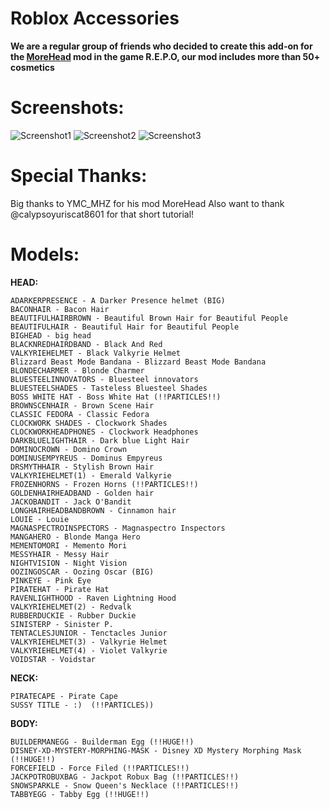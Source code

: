 # Roblox Accessories
**We are a regular group of friends who decided to create this add-on for the [MoreHead](https://thunderstore.io/c/repo/p/YMC_MHZ/MoreHead/) mod in the game R.E.P.O, our mod includes more than 50+ cosmetics**

# Screenshots:


![Screenshot1](https://github.com/user-attachments/assets/7ce0270a-7766-4ab4-9123-bc5b803d7743)
![Screenshot2](https://github.com/user-attachments/assets/2fc1b54a-8bef-41be-8f18-ecc7304ea94d)
![Screenshot3](https://github.com/user-attachments/assets/1db64644-fadf-4fa6-8e74-15675d6d0b56)


# Special Thanks:
Big thanks to YMC_MHZ for his mod MoreHead
Also want to thank @calypsoyuriscat8601 for that short tutorial!

# Models:

**HEAD:**
```
ADARKERPRESENCE - A Darker Presence helmet (BIG)
BACONHAIR - Bacon Hair
BEAUTIFULHAIRBROWN - Beautiful Brown Hair for Beautiful People 
BEAUTIFULHAIR - Beautiful Hair for Beautiful People 
BIGHEAD - big head
BLACKNREDHAIRDBAND - Black And Red
VALKYRIEHELMET - Black Valkyrie Helmet
Blizzard Beast Mode Bandana - Blizzard Beast Mode Bandana
BLONDECHARMER - Blonde Charmer
BLUESTEELINNOVATORS - Bluesteel innovators
BLUESTEELSHADES - Tasteless Bluesteel Shades
BOSS WHITE HAT - Boss White Hat (!!PARTICLES!!)
BROWNSCENHAIR - Brown Scene Hair 
CLASSIC FEDORA - Classic Fedora
CLOCKWORK SHADES - Clockwork Shades
CLOCKWORKHEADPHONES - Clockwork Headphones
DARKBLUELIGHTHAIR - Dark blue Light Hair
DOMINOCROWN - Domino Crown
DOMINUSEMPYREUS - Dominus Empyreus
DRSMYTHHAIR - Stylish Brown Hair
VALKYRIEHELMET(1) - Emerald Valkyrie
FROZENHORNS - Frozen Horns (!!PARTICLES!!)
GOLDENHAIRHEADBAND - Golden hair 
JACKOBANDIT - Jack O'Bandit
LONGHAIRHEADBANDBROWN - Cinnamon hair
LOUIE - Louie
MAGNASPECTROINSPECTORS - Magnaspectro Inspectors
MANGAHERO - Blonde Manga Hero
MEMENTOMORI - Memento Mori
MESSYHAIR - Messy Hair
NIGHTVISION - Night Vision
OOZINGOSCAR - Oozing Oscar (BIG)
PINKEYE - Pink Eye
PIRATEHAT - Pirate Hat
RAVENLIGHTHOOD - Raven Lightning Hood
VALKYRIEHELMET(2) - Redvalk
RUBBERDUCKIE - Rubber Duckie
SINISTERP - Sinister P.
TENTACLESJUNIOR - Tenctacles Junior
VALKYRIEHELMET(3) - Valkyrie Helmet
VALKYRIEHELMET(4) - Violet Valkyrie
VOIDSTAR - Voidstar
```
**NECK:**
```
PIRATECAPE - Pirate Cape
SUSSY TITLE - :)  (!!PARTICLES))
```
**BODY:**
```
BUILDERMANEGG - Builderman Egg (!!HUGE!!)
DISNEY-XD-MYSTERY-MORPHING-MASK - Disney XD Mystery Morphing Mask (!!HUGE!!)
FORCEFIELD - Force Filed (!!PARTICLES!!)
JACKPOTROBUXBAG - Jackpot Robux Bag (!!PARTICLES!!)
SNOWSPARKLE - Snow Queen's Necklace (!!PARTICLES!!)
TABBYEGG - Tabby Egg (!!HUGE!!)
```



